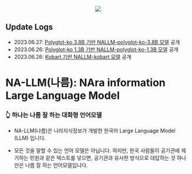 <p align="center">
  <img src="https://github.com/Nara-Information/NA-LLM/assets/136791147/a9b9328e-4e1a-45c2-9d47-61540949d48d"/>
</p>

## Update Logs
- 2023.06.27: [Polyglot-ko 3.8B 기반 NALLM-polyglot-ko-3.8B 모델](https://huggingface.co/nojiyoon/nallm-polyglot-ko-3.8b-base) 공개
- 2023.06.26: [Polyglot-ko 1.3B 기반 NALLM-polyglot-ko-1.3B 모델](https://huggingface.co/nojiyoon/nallm-polyglot-ko-1.3b-base) 공개
- 2023.06.26: [Kobart 기반 NALLM-kobart 모델]() 공개

# NA-LLM(나름): NAra information Large Language Model
### 👆 하나는 나름 잘 하는 대화형 언어모델

- NA-LLM(나름)은 나라지식정보가 개발한 한국어 Large Language Model (LLM) 입니다.

- 모든 것을 말할 수 있는 언어 모델은 아닙니다. 하지만, 한국 사람들이 공기관에 제기하는 민원과 같은 텍스트를 넣으면, 공기관과 유사한 방식으로 대답하는 것 하나만은 나름 잘 하는 언어모델입니다.

